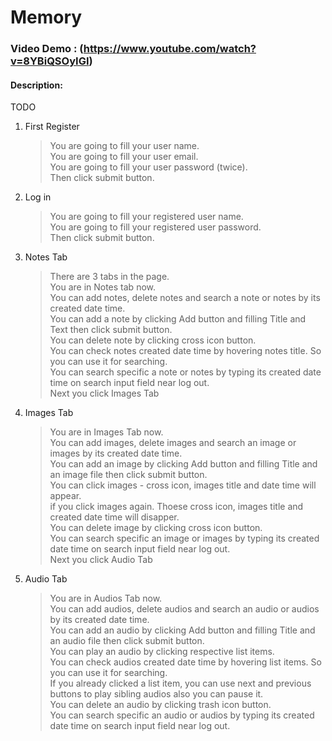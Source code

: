 # Memory
### Video Demo : (https://www.youtube.com/watch?v=8YBiQSOyIGI)
#### Description: 
TODO
1. First Register
   >You are going to fill your user name.  
   >You are going to fill your user email.  
   >You are going to fill your user password (twice).  
   >Then click submit button.  
2. Log in   
   >You are going to fill your registered user name.  
   >You are going to fill your registered user password.  
   >Then click submit button.  

3. Notes Tab
   >There are 3 tabs in the page.  
   >You are in Notes tab now.  
   >You can add notes, delete notes and search a note or notes by its created date time.  
   >You can add a note by clicking Add button and filling Title and Text then click submit button.    
   >You can delete note by clicking cross icon button.  
   >You can check notes created date time by hovering notes title. So you can use it for searching.  
   >You can search specific a note or notes by typing its created date time on search input field near log out.  
   >Next you click Images Tab

4. Images Tab
   >You are in Images Tab now.  
   >You can add images, delete images and search an image or images by its created date time.  
   >You can add an image by clicking Add button and filling Title and an image file then click submit button.  
   >You can click images - cross icon, images title and date time will appear.  
   >if you click images again. Thoese cross icon, images title and created date time will disapper.  
   >You can delete image by clicking cross icon button.  
   >You can search specific an image or images by typing its created date time on search input field near log out.  
   >Next you click Audio Tab

5. Audio Tab
   >You are in Audios Tab now.  
   >You can add audios, delete audios and search an audio or audios by its created date time.  
   >You can add an audio by clicking Add button and filling Title and an audio file then click submit button.  
   >You can play an audio by clicking respective list items.  
   >You can check audios created date time by hovering list items. So you can use it for searching.  
   >If you already clicked a list item, you can use next and previous buttons to play sibling audios also you can pause it.     
   >You can delete an audio by clicking trash icon button.  
   >You can search specific an audio or audios by typing its created date time on search input field near log out.  
